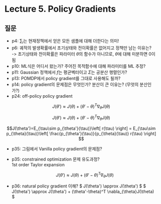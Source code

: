 # Lecture 5. Policy Gradients

## 질문
- p4: $\sum_i$는 현재정책에서 얻은 모든 샘플에 대해 더한다는 의미!
- p6: 궤적의 발생확률에서 초기상태와 전이확률은 없어지고 정책만 남는 이유는?  
  -> 초기상태와 전이확률은 파라미터 $\theta$의 함수가 아니므로, $\theta$에 대해 미분하면 0이 됨
- p10: ML식은 어디서 왔는가? 주어진 목적함수에 대해 파라미터를 ML 추정?
- p11: Gaussian 정책에서 $f$는 평균벡터이고 $\Sigma$는 공분산 행렬인가?
- p13: POMDP에서 policy gradient를 그대로 사용해도 될까?
- p14: policy gradient의 문제점은 무엇인가? 분산이 큰 이유는? (무엇의 분산인가?)
- p24: off-policy policy gradient

$$ J(\theta') \approx J(\theta) + (\theta'-\theta)^T \nabla_{\theta}J(\theta) $$

$$ J(\theta') \approx J(\theta) + (\theta'-\theta)^T \nabla_{\theta}J(\theta) $$

  $$J(\theta')=E_{\tau\sim p_{\theta'}(\tau)}\left[ r(\tau) \right]
  = E_{\tau\sim p_{\theta}(\tau)}\left[ \frac{p_{\theta'}(\tau)}{p_{\theta}(\tau)} r(\tau) \right] $$

- p35: 그림에서 Vanilla policy gradient의 문제점?  
- p35: constrained optimization 문제 유도과정?  
  1st order Taylor expansion
  
  $$ J(\theta') \approx J(\theta) + (\theta'-\theta)^T \nabla_{\theta}J(\theta) $$
  
- p36: natural policy gradient 이해?
$ J(\theta') \approx J(\theta') $
$ J(\theta') \approx J(\theta') + (\theta'-\theta)^T \nabla_{\theta}J(\theta) $ 
  



